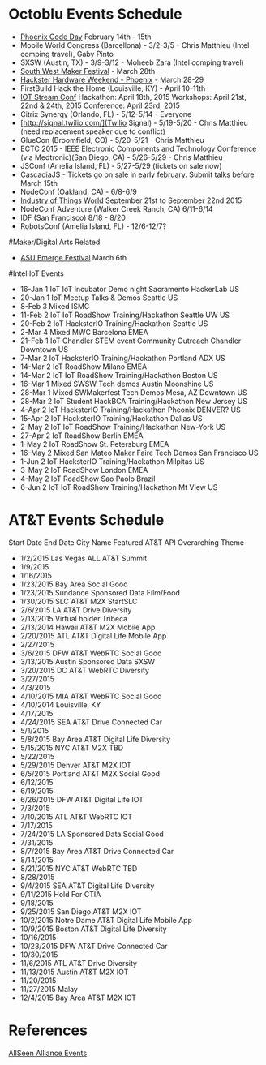 # Octoblu Events Schedule
- [Phoenix Code Day](https://codeday.org/phoenix) February 14th - 15th
- Mobile World Congress (Barcellona) - 3/2-3/5 - Chris Matthieu (Intel comping travel), Gaby Pinto
- SXSW (Austin, TX) - 3/9-3/12 - Moheeb Zara (Intel comping travel)
- [South West Maker Festival](http://southwestmakerfest.com) - March 28th 
- [Hackster Hardware Weekend - Phoenix](http://www.eventbrite.com/e/hackster-hardware-weekend-phoenix-tickets-15427066772) - March 28-29
- FirstBuild Hack the Home (Louisville, KY) - April 10-11th
- [IOT Stream Conf](http://iot.streamconf.com/) 
	Hackathon: April 18th, 2015
	Workshops: April 21st, 22nd & 24th, 2015
	Conference: April 23rd, 2015
- Citrix Synergy (Orlando, FL) - 5/12-5/14 - Everyone
- [http://signal.twilio.com/](Twilio Signal) - 5/19-5/20 - Chris Matthieu (need replacement speaker due to conflict)
- GlueCon (Broomfield, CO) - 5/20-5/21 - Chris Matthieu
- ECTC 2015 - IEEE Electronic Components and Technology Conference (via Medtronic)(San Diego, CA) - 5/26-5/29 - Chris Matthieu
- JSConf (Amelia Island, FL) - 5/27-5/29 (tickets on sale now)
- [CascadiaJS](http://2015.cascadiajs.com/) - Tickets go on sale in early february. Submit talks before March 15th
- NodeConf (Oakland, CA) - 6/8-6/9
- [Industry of Things World](http://www.industryofthingsworld.com) September 21st to September 22nd 2015
- NodeConf Adventure (Walker Creek Ranch, CA) 6/11-6/14
- IDF (San Francisco) 8/18 - 8/20
- RobotsConf (Amelia Island, FL) - 12/6-12/7?

#Maker/Digital Arts Related

- [ASU Emerge Festival](http://emerge.asu.edu/) March 6th


#Intel IoT Events

- 16-Jan	1	IoT	IoT Incubator	Demo night	Sacramento	HackerLab	US
- 20-Jan	1	IoT	Meetup	Talks & Demos	Seattle		US
- 8-Feb	3	Mixed	ISMC				
- 11-Feb	2	IoT	IoT RoadShow	Training/Hackathon	Seattle	UW	US
- 20-Feb	2	IoT	HacksterIO	Training/Hackathon	Seattle		US
- 2-Mar	4	Mixed	MWC		Barcelona		EMEA
- 21-Feb	1	IoT	Chandler STEM event	Community Outreach	Chandler	Downtown	US
- 7-Mar	2	IoT	HacksterIO	Training/Hackathon	Portland	ADX	US
- 14-Mar	2	IoT	RoadShow		Milano		EMEA
- 14-Mar	2	IoT	IoT RoadShow	Training/Hackathon	Boston		US
- 16-Mar	1	Mixed	SWSW	Tech demos	Austin	Moonshine	US
- 28-Mar	1	Mixed	SWMakerfest	Tech Demos	Mesa, AZ	Downtown	US
- 28-Mar	2	IoT	Student HackBCA	Training/Hackathon	New Jersey		US
- 4-Apr	2	IoT	HacksterIO	Training/Hackathon	Pheonix	DENVER?	US
- 15-Apr	2	IoT	HacksterIO	Training/Hackathon	Dallas		US
- 2-May	2	IoT	IoT RoadShow	Training/Hackathon	New-York		US
- 27-Apr	2	IoT	RoadShow		Berlin		EMEA
- 1-May	2	IoT	RoadShow		St. Petersburg		EMEA
- 16-May	2	Mixed	San Mateo Maker Faire	Tech Demos	San Francisco		US
- 1-Jun	2	IoT	HacksterIO	Training/Hackathon	Milpitas		US
- 3-May	2	IoT	RoadShow		London		EMEA
- 4-May	2	IoT	RoadShow		Sao Paolo		Brazil
- 6-Jun	2	IoT	IoT RoadShow	Training/Hackathon	Mt View		US


# AT&T Events Schedule

Start Date	End Date	City Name	Featured AT&T API	Overarching Theme
- 1/2/2015		Las Vegas	ALL	AT&T Summit
- 1/9/2015				
- 1/16/2015				
- 1/23/2015		Bay Area		Social Good
- 1/23/2015		Sundance	Sponsored Data	Film/Food
- 1/30/2015		SLC	AT&T M2X	StartSLC
- 2/6/2015		LA	AT&T Drive	Diversity
- 2/13/2015		Virtual	holder	Tribeca
- 2/13/2014		Hawaii	AT&T M2X	Mobile App
- 2/20/2015		ATL	AT&T Digital Life	Mobile App
- 2/27/2015				
- 3/6/2015		DFW	AT&T WebRTC	Social Good
- 3/13/2015		Austin	Sponsored Data	SXSW
- 3/20/2015		DC	AT&T WebRTC	Diversity
- 3/27/2015				
- 4/3/2015				
- 4/10/2015		MIA	AT&T WebRTC	Social Good
- 4/10/2014		Louisville, KY		
- 4/17/2015				
- 4/24/2015		SEA	AT&T Drive	Connected Car
- 5/1/2015				
- 5/8/2015		Bay Area	AT&T Digital Life	Diversity
- 5/15/2015		NYC	AT&T M2X	TBD
- 5/22/2015				
- 5/29/2015		Denver	AT&T M2X	IOT
- 6/5/2015		Portland	AT&T M2X	Social Good
- 6/12/2015				
- 6/19/2015				
- 6/26/2015		DFW	AT&T Digital Life	IOT
- 7/3/2015				
- 7/10/2015		ATL	AT&T WebRTC	IOT
- 7/17/2015				
- 7/24/2015		LA	Sponsored Data	Social Good
- 7/31/2015				
- 8/7/2015		Bay Area	AT&T Drive	Connected Car
- 8/14/2015				
- 8/21/2015		NYC	AT&T WebRTC	TBD
- 8/28/2015				
- 9/4/2015		SEA	AT&T Digital Life	Diversity
- 9/11/2015		Hold	For	CTIA
- 9/18/2015				
- 9/25/2015		San Diego	AT&T M2X	IOT
- 10/2/2015		Notre Dame	AT&T Digital Life	Mobile App
- 10/9/2015		Boston	AT&T Digital Life	Diversity
- 10/16/2015				
- 10/23/2015		DFW	AT&T Drive	Connected Car
- 10/30/2015				
- 11/6/2015		ATL	AT&T Drive	Diversity
- 11/13/2015		Austin	AT&T M2X	IOT
- 11/20/2015				
- 11/27/2015		Malay		
- 12/4/2015		Bay Area	AT&T M2X	IOT


# References
[AllSeen Alliance Events](https://allseenalliance.org/news-and-events/events)
